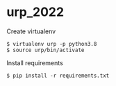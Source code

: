 # urp_2022


Create virtualenv
```shell
$ virtualenv urp -p python3.8
$ source urp/bin/activate
```
  

Install requirements
```shell
$ pip install -r requirements.txt
```
